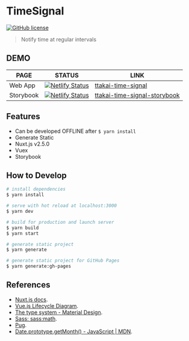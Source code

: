# TimeSignal

[![GitHub license](https://img.shields.io/badge/license-MIT-blue.svg?style=flat)](https://github.com/t--takai/TimeSignal/blob/master/LICENSE)

> Notify time at regular intervals

## DEMO

| PAGE | STATUS | LINK |
| --- | --- | --- |
| Web App | [![Netlify Status](https://api.netlify.com/api/v1/badges/583e6094-4f8e-4073-9b34-3a0ca8c912ab/deploy-status)](https://app.netlify.com/sites/ttakai-time-signal/deploys) | [ttakai-time-signal](https://ttakai-time-signal.netlify.com/) |
| Storybook | [![Netlify Status](https://api.netlify.com/api/v1/badges/2c0f8b89-4566-47d8-999e-0672005c081a/deploy-status)](https://app.netlify.com/sites/ttakai-time-signal-storybook/deploys) | [ttakai-time-signal-storybook](https://ttakai-time-signal-storybook.netlify.com) |

## Features

- Can be developed OFFLINE after `$ yarn install`
- Generate Static
- Nuxt.js v2.5.0
- Vuex
- Storybook

## How to Develop

``` bash
# install dependencies
$ yarn install

# serve with hot reload at localhost:3000
$ yarn dev

# build for production and launch server
$ yarn build
$ yarn start

# generate static project
$ yarn generate

# generate static project for GitHub Pages
$ yarn generate:gh-pages
```

## References

- [Nuxt.js docs](https://ja.nuxtjs.org/).
- [Vue.js Lifecycle Diagram](https://jp.vuejs.org/v2/guide/instance.html#ライフサイクルダイアグラム).
- [The type system - Material Design](https://material.io/design/typography/the-type-system.html).
- [Sass: sass:math](https://sass-lang.com/documentation/modules/math).
- [Pug](https://pugjs.org/api/getting-started.html).
- [Date.prototype.getMonth() - JavaScript | MDN](https://developer.mozilla.org/ja/docs/Web/JavaScript/Reference/Global_Objects/Date/getMonth).
